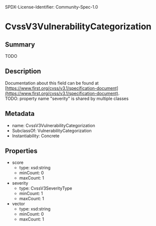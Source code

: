 SPDX-License-Identifier: Community-Spec-1.0

# CvssV3VulnerabilityCategorization

## Summary

TODO

## Description

Documentation about this field can be found at
[https://www.first.org/cvss/v3.1/specification-document](https://www.first.org/cvss/v3.1/specification-document).  
TODO: property name "severity" is shared by multiple classes

## Metadata

- name: CvssV3VulnerabilityCategorization
- SubclassOf: VulnerabilityCategorization
- Instantiability: Concrete

## Properties

- score
  - type: xsd:string
  - minCount: 0
  - maxCount: 1
- severity
  - type: CvssV3SeverityType
  - minCount: 1
  - maxCount: 1
- vector
  - type: xsd:string
  - minCount: 0
  - maxCount: 1

